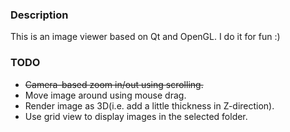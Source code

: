 ### Description
This is an image viewer based on Qt and OpenGL. I do it for fun :)

### TODO
* ~~Camera-based zoom in/out using scrolling.~~
* Move image around using mouse drag.
* Render image as 3D(i.e. add a little thickness in Z-direction).
* Use grid view to display images in the selected folder.